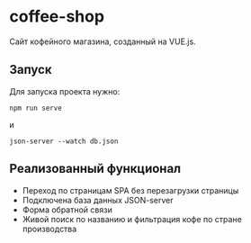 # coffee-shop
Cайт кофейного магазина, созданный на VUE.js.

## Запуск
Для запуска проекта нужно:
```
npm run serve
```
и 
```
json-server --watch db.json
```

## Реализованный функционал
- Переход по страницам SPA без перезагрузки страницы
- Подключена база данных JSON-server
- Форма обратной связи
- Живой поиск по названию и фильтрация кофе по стране производства


